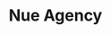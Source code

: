 ---              
layout: work
category: work
title: Nue Agency
redirect_url: http://nueagency.com
bg_color: "#7800ff"
stroke_color: "#5800dd"
---